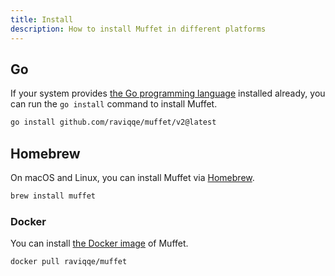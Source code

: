 ```yaml
---
title: Install
description: How to install Muffet in different platforms
---
```


## Go

If your system provides [the Go programming language](https://go.dev/) installed already, you can run the `go install` command to install Muffet.

```sh
go install github.com/raviqqe/muffet/v2@latest
```

## Homebrew

On macOS and Linux, you can install Muffet via [Homebrew](https://brew.sh/).

```sh
brew install muffet
```

### Docker

You can install [the Docker image](https://hub.docker.com/r/raviqqe/muffet) of Muffet.

```sh
docker pull raviqqe/muffet
```
